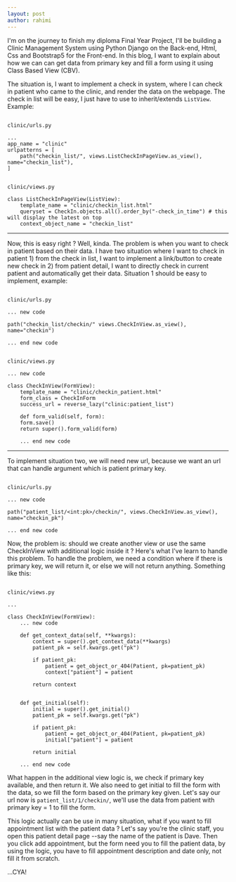 ```yaml
---
layout: post
author: rahimi
---
```


I'm on the journey to finish my diploma Final Year Project, I'll be building a Clinic Management System using Python Django on the Back-end, Html, Css and Bootstrap5 for the Front-end. In this blog, I want to explain about how we can can get data from primary key and fill a form using it using Class Based View (CBV).

The situation is, I want to implement a check in system, where I can check in patient who came to the clinic, and render the data on the webpage. The check in list will be easy, I just have to use to inherit/extends `ListView`. Example:

```

clinic/urls.py

...
app_name = "clinic"
urlpatterns = [
    path("checkin_list/", views.ListCheckInPageView.as_view(), name="checkin_list"),
]

```

```

clinic/views.py

class ListCheckInPageView(ListView):
    template_name = "clinic/checkin_list.html"
    queryset = CheckIn.objects.all().order_by("-check_in_time") # this will display the latest on top
    context_object_name = "checkin_list"

```

---

Now, this is easy right ? Well, kinda. The problem is when you want to check in patient based on their data. I have two situation where I want to check in patient 1) from the check in list, I want to implement a link/button to create new check in 2) from patient detail, I want to directly check in current patient and automatically get their data. Situation 1 should be easy to implement, example:

```

clinic/urls.py

... new code

path("checkin_list/checkin/" views.CheckInView.as_view(), name="checkin")

... end new code

```

```

clinic/views.py

... new code

class CheckInView(FormView):
    template_name = "clinic/checkin_patient.html"
    form_class = CheckInForm
    success_url = reverse_lazy("clinic:patient_list")

    def form_valid(self, form):
    form.save()
    return super().form_valid(form)

    ... end new code
```

---

To implement situation two, we will need new url, because we want an url that can handle argument which is patient primary key. 

```

clinic/urls.py

... new code

path("patient_list/<int:pk>/checkin/", views.CheckInView.as_view(), name="checkin_pk")

... end new code

```

Now, the problem is: should we create another view or use the same CheckInView with additional logic inside it ? Here's what I've learn to handle this problem. To handle the problem, we need a condition where if there is primary key, we will return it, or else we will not return anything. Something like this:

```

clinic/views.py

...

class CheckInView(FormView):
    ... new code

    def get_context_data(self, **kwargs):
        context = super().get_context_data(**kwargs)
        patient_pk = self.kwargs.get("pk")

        if patient_pk:
            patient = get_object_or_404(Patient, pk=patient_pk)
            context["patient"] = patient 

        return context
    

    def get_initial(self):
        initial = super().get_initial()
        patient_pk = self.kwargs.get("pk")

        if patient_pk:
            patient = get_object_or_404(Patient, pk=patient_pk)
            initial["patient"] = patient

        return initial

    ... end new code

```

What happen in the additional view logic is, we check if primary key available, and then return it. We also need to get initial to fill the form with the data, so we fill the form based on the primary key given. Let's say our url now is `patient_list/1/checkin/`, we'll use the data from patient with primary key = 1 to fill the form.

This logic actually can be use in many situation, what if you want to fill appointment list with the patient data ? Let's say you're the clinic staff, you open this patient detail page --say the name of the patient is Dave. Then you click add appointment, but the form need you to fill the patient data, by using the logic, you have to fill appointment description and date only, not fill it from scratch. 

...CYA!